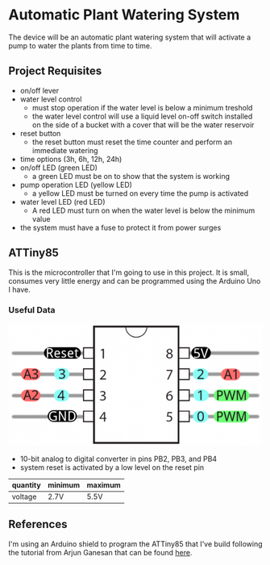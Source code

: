 # Automatic Plant Watering System

The device will be an automatic plant watering system that will
activate a pump to water the plants from time to time.

## Project Requisites

- on/off lever
- water level control
  - must stop operation if the water level is below a minimum treshold
  - the water level control will use a liquid level on-off switch
    installed on the side of a bucket with a cover that will be the
    water reservoir
- reset button
  - the reset button must reset the time counter and perform an immediate
    watering
- time options (3h, 6h, 12h, 24h)
- on/off LED (green LED)
  - a green LED must be on to show that the system is working
- pump operation LED (yellow LED)
  - a yellow LED must be turned on every time the pump is activated
- water level LED (red LED)
  - A red LED must turn on when the water level is below the minimum
    value
- the system must have a fuse to protect it from power surges

## ATTiny85

This is the microcontroller that I'm going to use in this project.
It is small, consumes very little energy and can be programmed using
the Arduino Uno I have.

### Useful Data

![pintout](attiny-pinout.png)

- 10-bit analog to digital converter in pins PB2, PB3, and PB4
- system reset is activated by a low level on the reset pin

quantity | minimum | maximum
---------|---------|--------
voltage  |    2.7V |    5.5V

## References

I'm using an Arduino shield to program the ATTiny85 that I've build
following the tutorial from Arjun Ganesan that can be found
[here](https://create.arduino.cc/projecthub/arjun/programming-attiny85-with-arduino-uno-afb829).